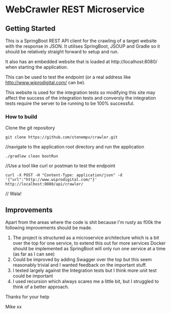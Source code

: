 # WebCrawler REST Microservice

## Getting Started
This is a SpringBoot REST API client for the crawling of a target website with the response in JSON.
It utilises SpringBoot, JSOUP and Gradle so it should be relatively straight forward to setup and run.

It also has an embedded website that is loaded at http://localhost:8080/ when starting the application.

This can be used to test the endpoint (or a real address like http://www.wiprodigital.com/ can be).

This website is used for the integration tests so modifying this site may affect the success of the integration tests and conversly the integration tests require the server to be running to be 100% successful.

### How to build
Clone the git repository
```
git clone https://github.com/stonempv/crawler.git
```

//navigate to the application root directory and run the application
```
./gradlew clean bootRun
```

//Use a tool like curl or postman to test the endpoint
```
curl -X POST -H "Content-Type: application/json" -d '{"url":"http://www.wiprodigital.com/"}' http://localhost:8080/api/crawler/
```

// Wala!


## Improvements
Apart from the areas where the code is shit because I'm rusty as f00k the following improvements should be made.
1. The project is structured as a microservice architecture which is a bit over the top for one service, to extend this out for more services Docker should be implemented as SpringBoot will only run one service at a time (as far as I can see)
2. Could be improved by adding Swagger over the top but this seem reasonably trivial and I wanted feedback on the important stuff.
3. I tested largely against the Integration tests but I think more unit test could be important
4. I used recursion which always scares me a little bit, but I struggled to think of a better approach.

Thanks for your help

Mike xx

